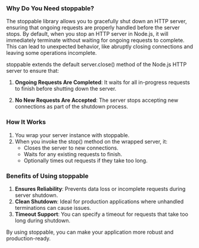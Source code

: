 ### Why Do You Need stoppable?
The stoppable library allows you to gracefully shut down an HTTP server, ensuring that ongoing requests are properly handled before the server stops. By default, when you stop an HTTP server in Node.js, it will immediately terminate without waiting for ongoing requests to complete. This can lead to unexpected behavior, like abruptly closing connections and leaving some operations incomplete.

stoppable extends the default server.close() method of the Node.js HTTP server to ensure that:

1. **Ongoing Requests Are Completed**: It waits for all in-progress requests to finish before shutting down the server.

2. **No New Requests Are Accepted**: The server stops accepting new connections as part of the shutdown process.

### How It Works

1. You wrap your server instance with stoppable.
2. When you invoke the stop() method on the wrapped server, it:
    - Closes the server to new connections.
    - Waits for any existing requests to finish.
    - Optionally times out requests if they take too long.


### Benefits of Using stoppable

1. **Ensures Reliability**: Prevents data loss or incomplete requests during server shutdown.
2. **Clean Shutdown**: Ideal for production applications where unhandled terminations can cause issues.
3. **Timeout Support**: You can specify a timeout for requests that take too long during shutdown.

By using stoppable, you can make your application more robust and production-ready.